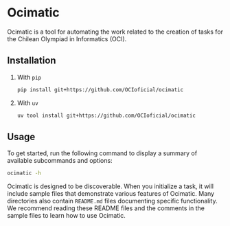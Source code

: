 # Ocimatic

Ocimatic is a tool for automating the work related to the creation of tasks for the Chilean Olympiad in Informatics (OCI).

## Installation

1. With `pip`

   ```bash
   pip install git+https://github.com/OCIoficial/ocimatic
   ```

2. With `uv`

   ```bash
   uv tool install git+https://github.com/OCIoficial/ocimatic
   ```

## Usage

To get started, run the following command to display a summary of available subcommands and options:

```bash
ocimatic -h
```

Ocimatic is designed to be discoverable. When you initialize a task, it will include sample files
that demonstrate various features of Ocimatic. Many directories also contain `README.md` files
documenting specific functionality. We recommend reading these README files and the comments in
the sample files to learn how to use Ocimatic.

